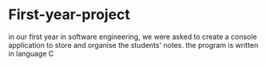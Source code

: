 # First-year-project
in our first year in software engineering, we were asked to create a console application to store and organise the students' notes.
the program is written in language C
